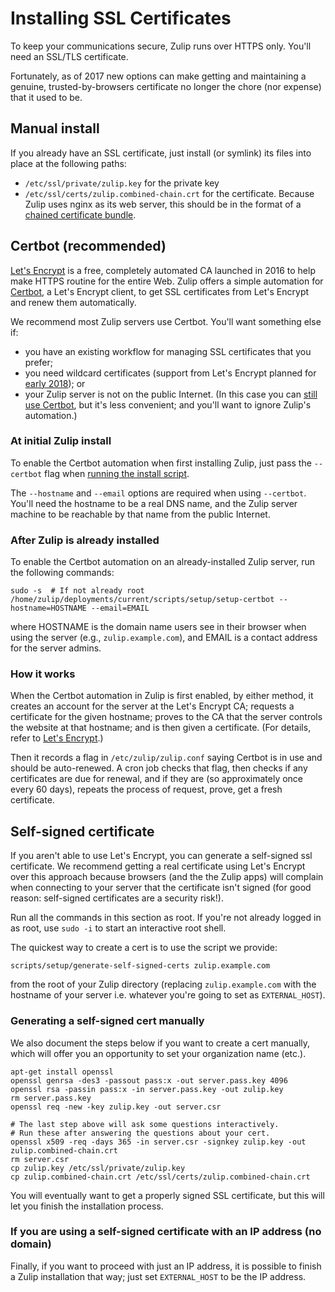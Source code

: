 # Installing SSL Certificates

To keep your communications secure, Zulip runs over HTTPS only.
You'll need an SSL/TLS certificate.

Fortunately, as of 2017 new options can make getting and maintaining a
genuine, trusted-by-browsers certificate no longer the chore (nor
expense) that it used to be.

## Manual install

If you already have an SSL certificate, just install (or symlink) its
files into place at the following paths:
* `/etc/ssl/private/zulip.key` for the private key
* `/etc/ssl/certs/zulip.combined-chain.crt` for the certificate.
  Because Zulip uses nginx as its web server, this should be in the
  format of a [chained certificate bundle][nginx-https].

[nginx-https]: http://nginx.org/en/docs/http/configuring_https_servers.html

## Certbot (recommended)

[Let's Encrypt](https://letsencrypt.org/) is a free, completely
automated CA launched in 2016 to help make HTTPS routine for the
entire Web.  Zulip offers a simple automation for
[Certbot](https://certbot.eff.org/), a Let's Encrypt client, to get
SSL certificates from Let's Encrypt and renew them automatically.

We recommend most Zulip servers use Certbot.  You'll want something
else if:
* you have an existing workflow for managing SSL certificates
  that you prefer;
* you need wildcard certificates (support from Let's Encrypt planned
  for [early 2018][letsencrypt-wildcard]); or
* your Zulip server is not on the public Internet. (In this case you
  can [still use Certbot][certbot-manual-mode], but it's less
  convenient; and you'll want to ignore Zulip's automation.)

[letsencrypt-wildcard]: https://letsencrypt.org/2017/07/06/wildcard-certificates-coming-jan-2018.html
[certbot-manual-mode]: https://certbot.eff.org/docs/using.html#manual

### At initial Zulip install

To enable the Certbot automation when first installing Zulip, just
pass the `--certbot` flag when [running the install script][doc-install-script].

The `--hostname` and `--email` options are required when using
`--certbot`.  You'll need the hostname to be a real DNS name, and the
Zulip server machine to be reachable by that name from the public
Internet.

[doc-install-script]: ../production/install.html#step-2-install-zulip

### After Zulip is already installed

To enable the Certbot automation on an already-installed Zulip
server, run the following commands:
```
sudo -s  # If not already root
/home/zulip/deployments/current/scripts/setup/setup-certbot --hostname=HOSTNAME --email=EMAIL
```
where HOSTNAME is the domain name users see in their browser when
using the server (e.g., `zulip.example.com`), and EMAIL is a contact
address for the server admins.

### How it works

When the Certbot automation in Zulip is first enabled, by either
method, it creates an account for the server at the Let's Encrypt CA;
requests a certificate for the given hostname; proves to the CA that
the server controls the website at that hostname; and is then given a
certificate.  (For details, refer to
[Let's Encrypt](https://letsencrypt.org/how-it-works/).)

Then it records a flag in `/etc/zulip/zulip.conf` saying Certbot is in
use and should be auto-renewed.  A cron job checks that flag, then
checks if any certificates are due for renewal, and if they are (so
approximately once every 60 days), repeats the process of request,
prove, get a fresh certificate.


## Self-signed certificate

If you aren't able to use Let's Encrypt, you can generate a
self-signed ssl certificate.  We recommend getting a real certificate
using Let's Encrypt over this approach because browsers (and the the
Zulip apps) will complain when connecting to your server that the
certificate isn't signed (for good reason: self-signed certificates
are a security risk!).

Run all the commands in this section as root. If you're not already
logged in as root, use `sudo -i` to start an interactive root shell.

The quickest way to create a cert is to use the script we provide:

```
scripts/setup/generate-self-signed-certs zulip.example.com
```

from the root of your Zulip directory (replacing `zulip.example.com`
with the hostname of your server i.e. whatever you're going to set as
`EXTERNAL_HOST`).

### Generating a self-signed cert manually

We also document the steps below if you want to create a cert
manually, which will offer you an opportunity to set your organization
name (etc.).

```
apt-get install openssl
openssl genrsa -des3 -passout pass:x -out server.pass.key 4096
openssl rsa -passin pass:x -in server.pass.key -out zulip.key
rm server.pass.key
openssl req -new -key zulip.key -out server.csr

# The last step above will ask some questions interactively.
# Run these after answering the questions about your cert.
openssl x509 -req -days 365 -in server.csr -signkey zulip.key -out zulip.combined-chain.crt
rm server.csr
cp zulip.key /etc/ssl/private/zulip.key
cp zulip.combined-chain.crt /etc/ssl/certs/zulip.combined-chain.crt
```

You will eventually want to get a properly signed SSL certificate, but
this will let you finish the installation process.

### If you are using a self-signed certificate with an IP address (no domain)

Finally, if you want to proceed with just an IP address, it is
possible to finish a Zulip installation that way; just set
`EXTERNAL_HOST` to be the IP address.
